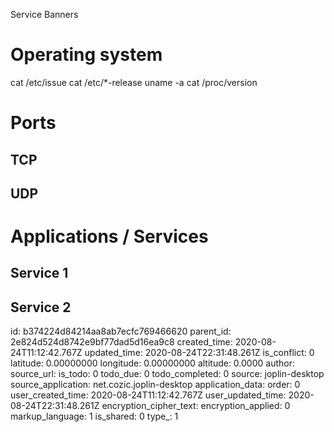 Service Banners

# Operating system
cat /etc/issue
cat /etc/*-release
uname -a
cat /proc/version

# Ports
## TCP
## UDP

# Applications / Services
## Service 1
## Service 2

id: b374224d84214aa8ab7ecfc769466620
parent_id: 2e824d524d8742e9bf77dad5d16ea9c8
created_time: 2020-08-24T11:12:42.767Z
updated_time: 2020-08-24T22:31:48.261Z
is_conflict: 0
latitude: 0.00000000
longitude: 0.00000000
altitude: 0.0000
author: 
source_url: 
is_todo: 0
todo_due: 0
todo_completed: 0
source: joplin-desktop
source_application: net.cozic.joplin-desktop
application_data: 
order: 0
user_created_time: 2020-08-24T11:12:42.767Z
user_updated_time: 2020-08-24T22:31:48.261Z
encryption_cipher_text: 
encryption_applied: 0
markup_language: 1
is_shared: 0
type_: 1